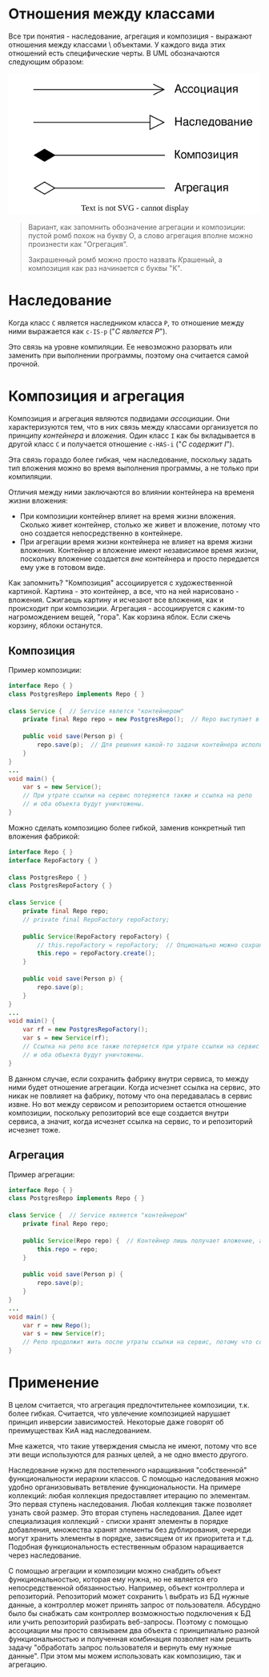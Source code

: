 # Отношения между классами

Все три понятия - наследование, агрегация и композиция - выражают отношения между классами \ объектами. У каждого вида этих отношений есть специфические черты. В UML обозначаются следующим образом:

![arrows-agregation-composition-inheritance.drawio](img/arrows-agregation-composition-inheritance.drawio.svg)

> Вариант, как запомнить обозначение агрегации и композиции: пустой ромб похож на букву О, а слово агрегация вполне можно произнести как "Огрегация".
>
> Закрашенный ромб можно просто назвать *К*рашеный, а композиция как раз начинается с буквы "К".

# Наследование

Когда класс `C` является наследником класса `P`,  то отношение между ними выражается как `c-IS-p` ("*C является P*").

Это связь на уровне компиляции. Ее невозможно разорвать или заменить при выполнении программы, поэтому она считается самой прочной. 

# Композиция и агрегация

Композиция и агрегация являются подвидами *ассоциации*. Они характеризуются тем, что в них связь между классами организуется по принципу *контейнера* и *вложения*. Один класс `I` как бы вкладывается в другой класс `C` и получается отношение `c-HAS-i` ("*C содержит I*"). 

Эта связь гораздо более гибкая, чем наследование, поскольку задать тип вложения можно во время выполнения программы, а не только при компиляции.

Отличия между ними заключаются во влиянии контейнера на временя жизни вложения:

* При композиции контейнер влияет на время жизни вложения. Сколько живет контейнер, столько же живет и вложение, потому что оно создается непосредственно в контейнере.
* При агрегации время жизни контейнера не влияет на время жизни вложения. Контейнер и вложение имеют независимое время жизни, поскольку вложение создается *вне* контейнера и просто передается ему уже в готовом виде.

Как запомнить? "Композиция" ассоциируется с художественной картиной. Картина - это контейнер, а все, что на ней нарисовано - вложения. Сжигаешь картину и исчезают все вложения, как и происходит при композиции. Агрегация - ассоциируется с каким-то нагромождением вещей, "гора". Как корзина яблок. Если сжечь корзину, яблоки останутся.

## Композиция

Пример композиции:

```java
interface Repo { }
class PostgresRepo implements Repo { }

class Service {  // Service явлется "контейнером"
    private final Repo repo = new PostgresRepo();  // Repo выступает в роли "вложения"
    
    public void save(Person p) {
        repo.save(p);  // Для решения какой-то задачи контейнера используем функциональность вложения
    }
}
...
void main() {
    var s = new Service();
    // При утрате ссылки на сервис потеряется также и ссылка на репо
    // и оба объекта будут уничтожены.
}
```

Можно сделать композицию более гибкой, заменив конкретный тип вложения фабрикой:

```java
interface Repo { }
interface RepoFactory { }

class PostgresRepo { }
class PostgresRepoFactory { }

class Service {
    private final Repo repo;
    // private final RepoFactory repoFactory;
    
    public Service(RepoFactory repoFactory) {
        // this.repoFactory = repoFactory;  // Опционально можно сохранить и фабрику
        this.repo = repoFactory.create();
    }
    
    public void save(Person p) {
        repo.save(p);
    }
}
...
void main() {
    var rf = new PostgresRepoFactory();
    var s = new Service(rf);
    // Ссылка на репо все также потеряется при утрате ссылки на сервис
    // и оба объекта будут уничтожены.
}

```

В данном случае, если сохранить фабрику внутри сервиса, то между ними будет отношение агрегации. Когда исчезнет ссылка на сервис, это никак не повлияет на фабрику, потому что она передавалась в сервис извне. Но вот между сервисом и репозиторием остается отношение композиции, поскольку репозиторий все еще создается внутри сервиса, а значит, когда исчезнет ссылка на сервис, то и репозиторий исчезнет тоже.

## Агрегация

Пример агрегации:

```java
interface Repo { }
class PostgresRepo implements Repo { }

class Service {  // Service является "контейнером"
    private final Repo repo;
    
    public Service(Repo repo) {  // Контейнер лишь получает вложение, а не создает его сам
        this.repo = repo;
    }
    
    public void save(Person p) {
        repo.save(p);
    }
}
...
void main() {
    var r = new Repo();
    var s = new Service(r);
    // Репо продолжит жить после утраты ссылки на сервис, потому что создан независимо от сервиса.
}
```

# Применение

В целом считается, что агрегация предпочтительнее композиции, т.к. более гибкая. Считается, что увлечение композицией нарушает принцип инверсии зависимостей. Некоторые даже говорят об преимуществах КиА над наследованием.

Мне кажется, что такие утверждения смысла не имеют, потому что все эти вещи используются для разных целей, а не одно вместо другого.

Наследование нужно для постепенного наращивания "собственной" функциональности иерархии классов. С помощью наследования можно удобно организовывать ветвление функциональности. На примере коллекций: любая коллекция предоставляет итерацию по элементам. Это первая ступень наследования. Любая коллекция также позволяет узнать свой размер. Это вторая ступень наследования. Далее идет специализация коллекций - списки хранят элементы в порядке добавления, множества хранят элементы без дублирования, очереди могут хранить элементы в порядке, зависящем от их приоритета и т.д. Подобная функциональность естественным образом наращивается через наследование.

С помощью агрегации и композиции можно снабдить объект функциональностью, которая ему нужна, но не является его непосредственной обязанностью. Например, объект контроллера и репозиторий. Репозиторий может сохранить \ выбрать из БД нужные данные, а контроллер может принять запрос от пользователя. Абсурдно было бы снабжать сам контроллер возможностью подключения к БД или учить репозиторий разбирать веб-запросы. Поэтому с помощью ассоциации мы просто связываем два объекта с принципиально разной функциональностью и полученная комбинация позволяет нам решить задачу "обработать запрос пользователя и вернуть ему нужные данные". При этом мы можем использовать как композицию, так и агрегацию.

